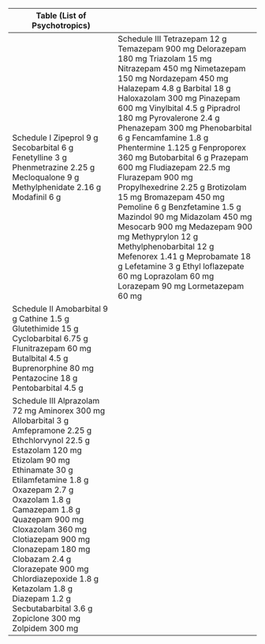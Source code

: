 

| Table (List of Psychotropics) |  |
| ----- | ----- |
| Schedule I  Zipeprol 9 g  Secobarbital 6 g  Fenetylline 3 g  Phenmetrazine 2.25 g  Mecloqualone 9 g  Methylphenidate 2.16 g  Modafinil 6 g | Schedule III  Tetrazepam 12 g  Temazepam 900 mg  Delorazepam 180 mg  Triazolam 15 mg            Nitrazepam 450 mg  Nimetazepam 150 mg  Nordazepam 450 mg  Halazepam 4.8 g  Barbital 18 g  Haloxazolam 300 mg  Pinazepam 600 mg  Vinylbital 4.5 g  Pipradrol 180 mg  Pyrovalerone 2.4 g  Phenazepam 300 mg  Phenobarbital 6 g  Fencamfamine 1.8 g  Phentermine 1.125 g  Fenproporex 360 mg  Butobarbital 6 g  Prazepam 600 mg  Fludiazepam 22.5 mg  Flurazepam 900 mg  Propylhexedrine 2.25 g  Brotizolam 15 mg  Bromazepam 450 mg  Pemoline 6 g  Benzfetamine 1.5 g  Mazindol 90 mg  Midazolam 450 mg  Mesocarb 900 mg  Medazepam 900 mg  Methyprylon 12 g  Methylphenobarbital 12 g  Mefenorex 1.41 g  Meprobamate 18 g  Lefetamine 3 g  Ethyl loflazepate 60 mg  Loprazolam 60 mg  Lorazepam 90 mg  Lormetazepam 60 mg |
| Schedule II  Amobarbital 9 g  Cathine 1.5 g  Glutethimide 15 g  Cyclobarbital 6.75 g  Flunitrazepam 60 mg  Butalbital 4.5 g  Buprenorphine 80 mg  Pentazocine 18 g  Pentobarbital 4.5 g |  |
| Schedule III  Alprazolam 72 mg  Aminorex 300 mg  Allobarbital 3 g  Amfepramone 2.25 g  Ethchlorvynol 22.5 g  Estazolam 120 mg  Etizolam 90 mg  Ethinamate 30 g  Etilamfetamine 1.8 g  Oxazepam 2.7 g  Oxazolam 1.8 g  Camazepam 1.8 g  Quazepam 900 mg  Cloxazolam 360 mg  Clotiazepam 900 mg  Clonazepam 180 mg  Clobazam 2.4 g  Clorazepate 900 mg  Chlordiazepoxide 1.8 g  Ketazolam 1.8 g  Diazepam 1.2 g  Secbutabarbital 3.6 g  Zopiclone 300 mg  Zolpidem 300 mg |  |


